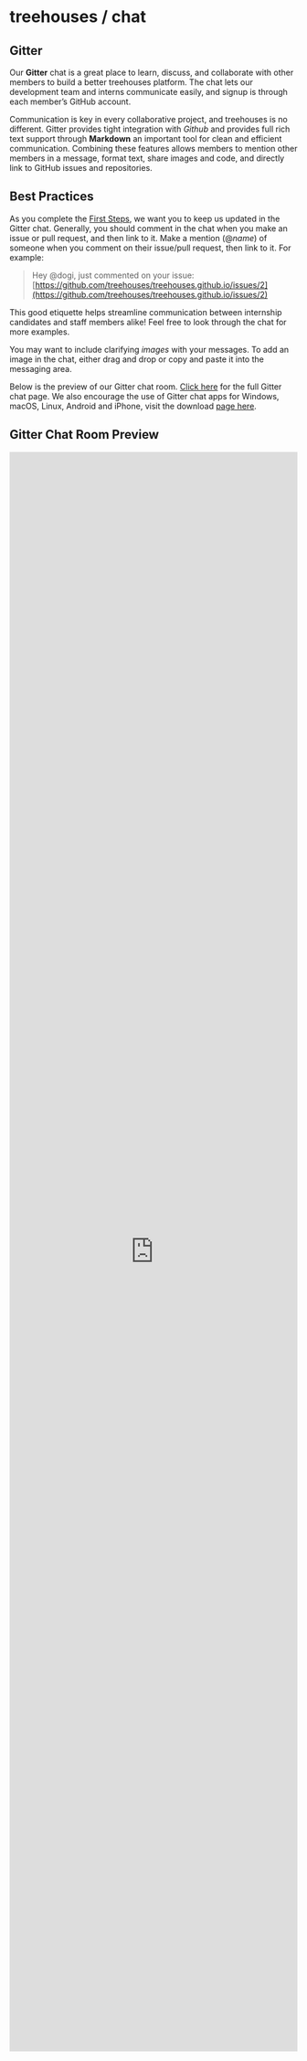 # treehouses / chat

## Gitter

Our **Gitter** chat is a great place to learn, discuss, and collaborate with other members to build a better treehouses platform. The chat lets our development team and interns communicate easily, and signup is through each member’s GitHub account.

Communication is key in every collaborative project, and treehouses is no different. Gitter provides tight integration with *Github* and provides full rich text support through **Markdown** an important tool for clean and efficient communication. Combining these features allows members to mention other members in a message, format text, share images and code, and directly link to GitHub issues and repositories.

## Best Practices

As you complete the [First Steps](vi/firststeps.md), we want you to keep us updated in the Gitter chat. Generally, you should comment in the chat when you make an issue or pull request, and then link to it. Make a mention (@*name*) of someone when you comment on their issue/pull request, then link to it. For example:

> Hey @dogi, just commented on your issue: [https://github.com/treehouses/treehouses.github.io/issues/2](https://github.com/treehouses/treehouses.github.io/issues/2)

This good etiquette helps streamline communication between internship candidates and staff members alike! Feel free to look through the chat for more examples.

You may want to include clarifying *images* with your messages. To add an image in the chat, either drag and drop or copy and paste it into the messaging area.

Below is the preview of our Gitter chat room. [Click here](https://gitter.im/treehouses/Lobby/) for the full Gitter chat page. We also encourage the use of Gitter chat apps for Windows, macOS, Linux, Android and iPhone, visit the download [page here](https://gitter.im/apps).

## Gitter Chat Room Preview


<iframe src="https://gitter.im/treehouses/Lobby/~embed" style="width: 100%;border:none;height:70vh;"></iframe>
